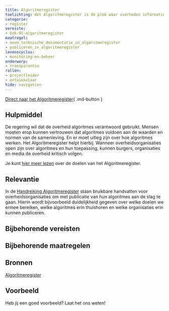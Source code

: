 ```yaml
---
title: Algoritmeregister
toelichting: Het Algoritmeregister is de plek waar overheden informatie over hun algoritmes kunnen publiceren.
categorie: 
- register
vereiste:
- bzk-01-algoritmeregister
maatregel:
- neem_technische_documentatie_in_algoritmeregister
- publiceren_in_algoritmeregister
levenscyclus:
- monitoring-en-beheer
onderwerp:
- transparantie
rollen:
- projectleider
- ontwikkelaar
hide: navigation
---
```


<!-- tags -->

[Direct naar het Algoritmeregister](https://algoritmes.overheid.nl/nl){ .md-button }
## Hulpmiddel

De regering wil dat de overheid algoritmes verantwoord gebruikt. 
Mensen moeten erop kunnen vertrouwen dat algoritmes voldoen aan de waarden en normen van de samenleving. 
En er moet uitleg zijn over hoe algoritmes werken. 
Het Algoritmeregister helpt hierbij. 
Wanneer overheidsorganisaties open zijn over algoritmes en hun toepassing, kunnen burgers, organisaties en media de overheid kritisch volgen.

Je kunt [hier meer lezen](https://algoritmes.overheid.nl/nl/footer/over) over de doelen van het Algoritmeregister.


## Relevantie
In de [Handreiking Algoritmeregister](https://www.digitaleoverheid.nl/document/handreiking-algoritmeregister/) staan bruikbare handvatten voor overheidsorganisaties om met publicatie van hun algoritmes aan de slag te gaan. 
Hierin wordt bijvoorbeeld duidelijkheid gegeven over welke doelen we ermee bereiken, welke algoritmes erin thuishoren en welke organisaties erin kunnen publiceren.

## Bijbehorende vereisten

<!-- list_vereisten_on_maatregelen_page -->

## Bijbehorende maatregelen

<!-- list_maatregelen_on_hulpmiddelen_page -->


## Bronnen
[Algoritmeregister](https://algoritmes.overheid.nl/nl)

## Voorbeeld

Heb jij een goed voorbeeld? Laat het ons weten!
